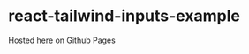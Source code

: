 # react-tailwind-inputs-example

Hosted [here](https://pseudosma.github.io/react-tailwind-inputs-example/) on Github Pages
